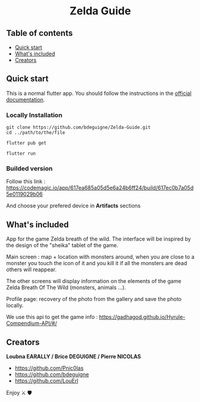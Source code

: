 <h1 align="center"> Zelda Guide</h1>

## Table of contents

- [Quick start](#quick-start)
- [What's included](#whats-included)
- [Creators](#creators)
## Quick start

This is a normal flutter app. You should follow the instructions in the [official documentation](https://flutter.io/docs/get-started/install).

<h3>Locally Installation</h3>

```
git clone https://github.com/bdeguigne/Zelda-Guide.git
cd ../path/to/the/file
```


  ```
  flutter pub get
  ```
  ```
  flutter run
  ```
<h3>Builded version</h3>

Follow this link : <https://codemagic.io/app/617ea685a05d5e6a24b6ff24/build/617ec0b7a05d5e0119029b06>

And choose your prefered device in **Artifacts** sections

## What's included

App for the game Zelda breath of the wild. The interface will be inspired by the design of the "sheika" tablet of the game.
 
Main screen : map + location with monsters around, when you are close to a monster you touch the icon of it and you kill it if all the monsters are dead others will reappear.

The other screens will display information on the elements of the game Zelda Breath Of The Wild (monsters, animals ...).
 
Profile page: recovery of the photo from the gallery and save the photo locally.
 
We use this api to get the game info : https://gadhagod.github.io/Hyrule-Compendium-API/#/

## Creators

**Loubna EARALLY / Brice DEGUIGNE / Pierre NICOLAS**

- <https://github.com/Pnic0las>
- https://github.com/bdeguigne
- https://github.com/LouErl


Enjoy ⚔️ 🛡️
